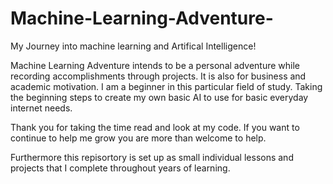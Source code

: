 # Machine-Learning-Adventure-
My Journey into machine learning and Artifical Intelligence!

Machine Learning Adventure intends to be a personal adventure while recording accomplishments through projects.
It is also for business and academic motivation.
I am a beginner in this particular field of study.
Taking the beginning steps to create my own basic AI to use for basic everyday internet needs.

Thank you for taking the time read and look at my code. If you want to continue to help me grow you are more than welcome to help.

Furthermore this repisortory is set up as small individual lessons and projects that I complete throughout years of learning.
